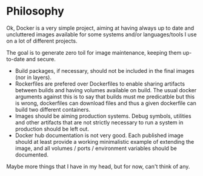 # Philosophy

Ok, Docker is a very simple project, aiming at having always up to date and uncluttered images available for some systems and/or languages/tools I use on a lot of different projects.

The goal is to generate zero toil for image maintenance, keeping them up-to-date and secure.

* Build packages, if necessary, should not be included in the final images (nor in layers).
* Rockerfiles are prefered over Dockerfiles to enable sharing artifacts between builds and having volumes available on build. The usual docker arguments against this is to say that builds must me predicatble but this is wrong, dockerfiles can download files and thus a given dockerfile can build two different containers.
* Images should be aiming production systems. Debug symbols, utilities and other artifacts that are not strictly necessary to run a system in production should be left out.
* Docker hub documentation is not very good. Each published image should at least provide a working minimalistic example of extending the image, and all volumes / ports / environment variables should be documented.

Maybe more things that I have in my head, but for now, can't think of any.